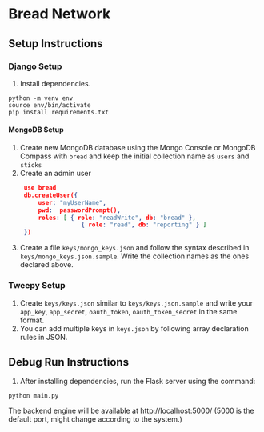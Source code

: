 # Bread Network

## Setup Instructions

### Django Setup
1. Install dependencies.
```shell
python -m venv env
source env/bin/activate
pip install requirements.txt
```

#### MongoDB Setup
1. Create new MongoDB database using the Mongo Console or MongoDB Compass with `bread` and keep the initial collection name as `users` and `sticks`
2. Create an admin user
   ```json
    use bread
    db.createUser({
        user: "myUserName",
        pwd:  passwordPrompt(),   
        roles: [ { role: "readWrite", db: "bread" },
                    { role: "read", db: "reporting" } ]
    })
   ```
3. Create a file `keys/mongo_keys.json` and follow the syntax described in `keys/mongo_keys.json.sample`. Write the collection names as the ones declared above. 

### Tweepy Setup
1. Create `keys/keys.json` similar to `keys/keys.json.sample` and write your `app_key`, `app_secret`, `oauth_token`, `oauth_token_secret` in the same format. 
2. You can add multiple keys in `keys.json` by following array declaration rules in JSON.

## Debug Run Instructions
1. After installing dependencies, run the Flask server using the command:
```shell
python main.py
```
The backend engine will be available at http://localhost:5000/ (5000 is the default port, might change according to the system.)